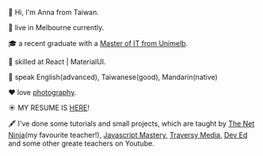 👋 Hi, I'm Anna from Taiwan.

:round_pushpin: live in Melbourne currently.

🎓 a recent graduate with a [Master of IT from Unimelb](/Document.pdf). 

:ninja: skilled at React | MaterialUI. 

👩 speak English(advanced), Taiwanese(good), Mandarin(native)

:heart: love [photography](https://lightroom.app.link/FtABlusKbsb). 

☀️ MY RESUME IS [HERE](/anna-resume-doc.pdf)!



🖋 I've done some tutorials and small projects, which are taught by [The Net Ninja](https://www.youtube.com/c/TheNetNinja)(my favourite teacher!), [Javascript Mastery](https://www.youtube.com/c/JavaScriptMastery), [Traversy Media](https://www.youtube.com/c/TraversyMedia), [Dev Ed](https://www.youtube.com/c/DevEd) and some other greate teachers on Youtube.



